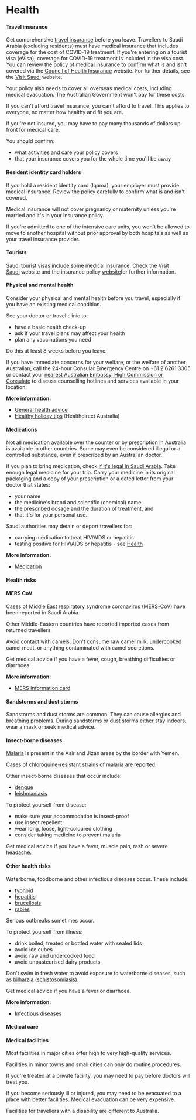 # Health

#### Travel insurance

Get comprehensive [travel insurance](/node/149) before you leave. Travellers to Saudi Arabia (excluding residents) must have medical insurance that includes coverage for the cost of COVID-19 treatment. If you're entering on a tourist visa (eVisa), coverage for COVID-19 treatment is included in the visa cost. You can review the policy of medical insurance to confirm what is and isn't covered via the [Council of Health Insurance](https://eservices.chi.gov.sa/Pages/ClientSystem/CheckVisitorsInsurance.aspx?lang=en) website. For further details, see the [Visit Saudi](https://www.visitsaudi.com/en/help-support) website. 

Your policy also needs to cover all overseas medical costs, including medical evacuation. The Australian Government won't pay for these costs.

If you can't afford travel insurance, you can't afford to travel. This applies to everyone, no matter how healthy and fit you are.

If you're not insured, you may have to pay many thousands of dollars up-front for medical care.

You should confirm:

* what activities and care your policy covers
* that your insurance covers you for the whole time you'll be away

#### Resident identity card holders

If you hold a resident identity card (Iqama), your employer must provide medical insurance. Review the policy carefully to confirm what is and isn't covered.

Medical insurance will not cover pregnancy or maternity unless you're married and it's in your insurance policy.

If you're admitted to one of the intensive care units, you won't be allowed to move to another hospital without prior approval by both hospitals as well as your travel insurance provider.

#### Tourists

Saudi tourist visas include some medical insurance. Check the [Visit Saudi](https://www.visitsaudi.com/en/help-support) website and the insurance policy [website](https://chi.gov.sa/en/Rules/Pages/VisitorsInsurance.aspx)for further information.

#### Physical and mental health

Consider your physical and mental health before you travel, especially if you have an existing medical condition.

See your doctor or travel clinic to:

* have a basic health check-up
* ask if your travel plans may affect your health
* plan any vaccinations you need

Do this at least 8 weeks before you leave.

If you have immediate concerns for your welfare, or the welfare of another Australian, call the 24-hour Consular Emergency Centre on +61 2 6261 3305 or contact your [nearest Australian Embassy, High Commission or Consulate](https://www.dfat.gov.au/about-us/our-locations/missions/our-embassies-and-consulates-overseas) to discuss counselling hotlines and services available in your location.

**More information:**

* [General health advice](/node/43)
* [Healthy holiday tips](https://www.healthdirect.gov.au/healthy-holiday-tips-infographic) (Healthdirect Australia)

#### Medications

Not all medication available over the counter or by prescription in Australia is available in other countries. Some may even be considered illegal or a controlled substance, even if prescribed by an Australian doctor.

If you plan to bring medication, check [if it's legal in Saudi Arabia](https://www.sfda.gov.sa/en/drugs-list). Take enough legal medicine for your trip. Carry your medicine in its original packaging and a copy of your prescription or a dated letter from your doctor that states:

* your name
* the medicine's brand and scientific (chemical) name
* the prescribed dosage and the duration of treatment, and
* that it's for your personal use.

Saudi authorities may detain or deport travellers for:

* carrying medication to treat HIV/AIDS or hepatitis
* testing positive for HIV/AIDS or hepatitis - see [Health](https://www.smartraveller.gov.au/destinations/middle-east/united-arab-emirates#health)

**More information:**

* [Medication](/node/26)

#### Health risks

#### MERS CoV

Cases of [Middle East respiratory syndrome coronavirus (MERS-CoV)](https://www.who.int/news-room/fact-sheets/detail/middle-east-respiratory-syndrome-coronavirus-(mers-cov)) have been reported in Saudi Arabia.

Other Middle-Eastern countries have reported imported cases from returned travellers.

Avoid contact with camels. Don't consume raw camel milk, undercooked camel meat, or anything contaminated with camel secretions.

Get medical advice if you have a fever, cough, breathing difficulties or diarrhoea.

**More information:**

* [MERS information card](https://www.health.gov.au/resources/publications/information-for-travellers-middle-east-respiratory-syndrome-mers)

#### Sandstorms and dust storms

Sandstorms and dust storms are common. They can cause allergies and breathing problems. During sandstorms or dust storms either stay indoors, wear a mask or seek medical advice.

#### Insect-borne diseases

[Malaria](https://www.who.int/news-room/fact-sheets/detail/malaria) is present in the Asir and Jizan areas by the border with Yemen.

Cases of chloroquine-resistant strains of malaria are reported.

Other insect-borne diseases that occur include:

* [dengue](https://www.health.gov.au/diseases/dengue-virus-infection)
* [leishmaniasis](https://www.who.int/news-room/fact-sheets/detail/leishmaniasis)

To protect yourself from disease:

* make sure your accommodation is insect-proof
* use insect repellent
* wear long, loose, light-coloured clothing
* consider taking medicine to prevent malaria

Get medical advice if you have a fever, muscle pain, rash or severe headache.

#### Other health risks

Waterborne, foodborne and other infectious diseases occur. These include:

* [typhoid](https://www.healthdirect.gov.au/typhoid-and-paratyphoid)
* [hepatitis](https://www.who.int/health-topics/hepatitis#tab=tab_1)
* [brucellosis](https://www.who.int/news-room/fact-sheets/detail/brucellosis)
* [rabies](https://www.who.int/news-room/fact-sheets/detail/rabies)

Serious outbreaks sometimes occur.

To protect yourself from illness:

* drink boiled, treated or bottled water with sealed lids
* avoid ice cubes
* avoid raw and undercooked food
* avoid unpasteurised dairy products

Don't swim in fresh water to avoid exposure to waterborne diseases, such as [bilharzia (schistosomiasis)](https://www.who.int/news-room/fact-sheets/detail/schistosomiasis).

Get medical advice if you have a fever or diarrhoea.

**More information:**

* [Infectious diseases](/before-you-go/health/diseases "Infectious diseases")

#### Medical care

#### Medical facilities

Most facilities in major cities offer high to very high-quality services.

Facilities in minor towns and small cities can only do routine procedures.

If you're treated at a private facility, you may need to pay before doctors will treat you.

If you become seriously ill or injured, you may need to be evacuated to a place with better facilities. Medical evacuation can be very expensive.

Facilities for travellers with a disability are different to Australia.
